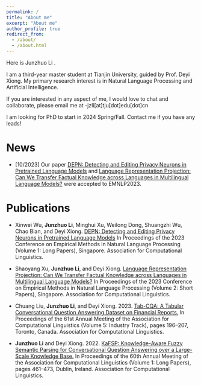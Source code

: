 ```yaml
---
permalink: /
title: "About me"
excerpt: "About me"
author_profile: true
redirect_from: 
  - /about/
  - /about.html
---
```


Here is Junzhuo Li .

I am a third-year master student at Tianjin University, guided by Prof. Deyi Xiong. My primary research interest is in Natural Language Processing and Artificial Intelligence. 

If you are interested in any aspect of me, I would love to chat and collaborate, please email me at -jzli[at]tju[dot]edu[dot]cn

I am looking for PhD to start in 2024 Spring/Fall. Contact me if you have any leads!

News
======
+ [10/2023] Our paper [DEPN: Detecting and Editing Privacy Neurons in Pretrained Language Models](https://arxiv.org/abs/2310.20138) and [Language Representation Projection: Can We Transfer Factual Knowledge across Languages in Multilingual Language Models?](https://arxiv.org/abs/2311.03788) were accepted to EMNLP2023.

Publications
======
+ Xinwei Wu, **Junzhuo Li**, Minghui Xu, Weilong Dong, Shuangzhi Wu, Chao Bian, and Deyi Xiong. [DEPN: Detecting and Editing Privacy Neurons in Pretrained Language Models](https://arxiv.org/abs/2310.20138) In Proceedings of the 2023 Conference on Empirical Methods in Natural Language Processing (Volume 1: Long Papers), <!--pages 1–17,-->Singapore. Association for Computational Linguistics.

+ Shaoyang Xu, **Junzhuo Li**, and Deyi Xiong. [Language Representation Projection: Can We Transfer Factual Knowledge across Languages in Multilingual Language Models?](https://arxiv.org/abs/2311.03788) In Proceedings of the 2023 Conference on Empirical Methods in Natural Language Processing (Volume 2: Short Papers), <!--pages 1–17,-->Singapore. Association for Computational Linguistics.

+ Chuang Liu, **Junzhuo Li**, and Deyi Xiong. 2023. [Tab-CQA: A Tabular Conversational Question Answering Dataset on Financial Reports.](https://aclanthology.org/2023.acl-industry.20.pdf) In Proceedings of the 61st Annual Meeting of the Association for Computational Linguistics (Volume 5: Industry Track), pages 196–207, Toronto, Canada. Association for Computational Linguistics.

+ **Junzhuo Li** and Deyi Xiong. 2022. [KaFSP: Knowledge-Aware Fuzzy Semantic Parsing for Conversational Question Answering over a Large-Scale Knowledge Base.](https://aclanthology.org/2022.acl-long.35.pdf) In Proceedings of the 60th Annual Meeting of the Association for Computational Linguistics (Volume 1: Long Papers), pages 461–473, Dublin, Ireland. Association for Computational Linguistics.

<!--
A data-driven personal website
======
Like many other Jekyll-based GitHub Pages templates, academicpages makes you separate the website's content from its form. The content & metadata of your website are in structured markdown files, while various other files constitute the theme, specifying how to transform that content & metadata into HTML pages. You keep these various markdown (.md), YAML (.yml), HTML, and CSS files in a public GitHub repository. Each time you commit and push an update to the repository, the [GitHub pages](https://pages.github.com/) service creates static HTML pages based on these files, which are hosted on GitHub's servers free of charge.

Many of the features of dynamic content management systems (like Wordpress) can be achieved in this fashion, using a fraction of the computational resources and with far less vulnerability to hacking and DDoSing. You can also modify the theme to your heart's content without touching the content of your site. If you get to a point where you've broken something in Jekyll/HTML/CSS beyond repair, your markdown files describing your talks, publications, etc. are safe. You can rollback the changes or even delete the repository and start over -- just be sure to save the markdown files! Finally, you can also write scripts that process the structured data on the site, such as [this one](https://github.com/academicpages/academicpages.github.io/blob/master/talkmap.ipynb) that analyzes metadata in pages about talks to display [a map of every location you've given a talk](https://academicpages.github.io/talkmap.html).

Getting started
======
1. Register a GitHub account if you don't have one and confirm your e-mail (required!)
1. Fork [this repository](https://github.com/academicpages/academicpages.github.io) by clicking the "fork" button in the top right. 
1. Go to the repository's settings (rightmost item in the tabs that start with "Code", should be below "Unwatch"). Rename the repository "[your GitHub username].github.io", which will also be your website's URL.
1. Set site-wide configuration and create content & metadata (see below -- also see [this set of diffs](http://archive.is/3TPas) showing what files were changed to set up [an example site](https://getorg-testacct.github.io) for a user with the username "getorg-testacct")
1. Upload any files (like PDFs, .zip files, etc.) to the files/ directory. They will appear at https://[your GitHub username].github.io/files/example.pdf.  
1. Check status by going to the repository settings, in the "GitHub pages" section

Site-wide configuration
------
The main configuration file for the site is in the base directory in [_config.yml](https://github.com/academicpages/academicpages.github.io/blob/master/_config.yml), which defines the content in the sidebars and other site-wide features. You will need to replace the default variables with ones about yourself and your site's github repository. The configuration file for the top menu is in [_data/navigation.yml](https://github.com/academicpages/academicpages.github.io/blob/master/_data/navigation.yml). For example, if you don't have a portfolio or blog posts, you can remove those items from that navigation.yml file to remove them from the header. 

Create content & metadata
------
For site content, there is one markdown file for each type of content, which are stored in directories like _publications, _talks, _posts, _teaching, or _pages. For example, each talk is a markdown file in the [_talks directory](https://github.com/academicpages/academicpages.github.io/tree/master/_talks). At the top of each markdown file is structured data in YAML about the talk, which the theme will parse to do lots of cool stuff. The same structured data about a talk is used to generate the list of talks on the [Talks page](https://academicpages.github.io/talks), each [individual page](https://academicpages.github.io/talks/2012-03-01-talk-1) for specific talks, the talks section for the [CV page](https://academicpages.github.io/cv), and the [map of places you've given a talk](https://academicpages.github.io/talkmap.html) (if you run this [python file](https://github.com/academicpages/academicpages.github.io/blob/master/talkmap.py) or [Jupyter notebook](https://github.com/academicpages/academicpages.github.io/blob/master/talkmap.ipynb), which creates the HTML for the map based on the contents of the _talks directory).

**Markdown generator**

I have also created [a set of Jupyter notebooks](https://github.com/academicpages/academicpages.github.io/tree/master/markdown_generator
) that converts a CSV containing structured data about talks or presentations into individual markdown files that will be properly formatted for the academicpages template. The sample CSVs in that directory are the ones I used to create my own personal website at stuartgeiger.com. My usual workflow is that I keep a spreadsheet of my publications and talks, then run the code in these notebooks to generate the markdown files, then commit and push them to the GitHub repository.

How to edit your site's GitHub repository
------
Many people use a git client to create files on their local computer and then push them to GitHub's servers. If you are not familiar with git, you can directly edit these configuration and markdown files directly in the github.com interface. Navigate to a file (like [this one](https://github.com/academicpages/academicpages.github.io/blob/master/_talks/2012-03-01-talk-1.md) and click the pencil icon in the top right of the content preview (to the right of the "Raw | Blame | History" buttons). You can delete a file by clicking the trashcan icon to the right of the pencil icon. You can also create new files or upload files by navigating to a directory and clicking the "Create new file" or "Upload files" buttons. 

Example: editing a markdown file for a talk
![Editing a markdown file for a talk](/images/editing-talk.png)

For more info
------
More info about configuring academicpages can be found in [the guide](https://academicpages.github.io/markdown/). The [guides for the Minimal Mistakes theme](https://mmistakes.github.io/minimal-mistakes/docs/configuration/) (which this theme was forked from) might also be helpful.
--> 
